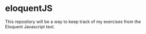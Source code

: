 # eloquentJS
This repository will be a way to keep track of my exercises from the Eloquent Javascript text. 
